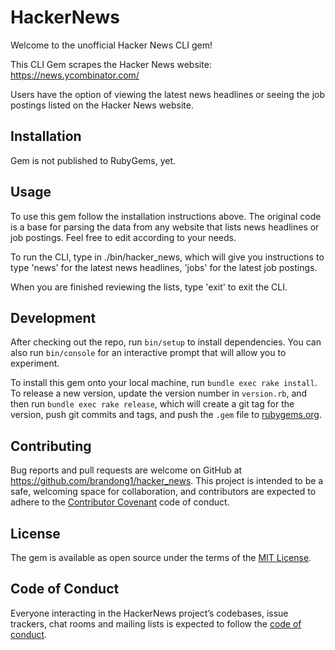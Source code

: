 # HackerNews

Welcome to the unofficial Hacker News CLI gem!

This CLI Gem scrapes the Hacker News website: https://news.ycombinator.com/

Users have the option of viewing the latest news headlines or seeing the job postings listed on the Hacker News website.

## Installation

Gem is not published to RubyGems, yet.

## Usage

To use this gem follow the installation instructions above. The original code is a base for parsing the data from any website that lists news headlines or job postings. Feel free to edit according to your needs.

To run the CLI, type in ./bin/hacker_news, which will give you instructions to type 'news' for the latest news headlines, 'jobs' for the latest job postings. 

When you are finished reviewing the lists, type 'exit' to exit the CLI.

## Development

After checking out the repo, run `bin/setup` to install dependencies. You can also run `bin/console` for an interactive prompt that will allow you to experiment.

To install this gem onto your local machine, run `bundle exec rake install`. To release a new version, update the version number in `version.rb`, and then run `bundle exec rake release`, which will create a git tag for the version, push git commits and tags, and push the `.gem` file to [rubygems.org](https://rubygems.org).

## Contributing

Bug reports and pull requests are welcome on GitHub at https://github.com/brandong1/hacker_news. This project is intended to be a safe, welcoming space for collaboration, and contributors are expected to adhere to the [Contributor Covenant](http://contributor-covenant.org) code of conduct.

## License

The gem is available as open source under the terms of the [MIT License](https://opensource.org/licenses/MIT).

## Code of Conduct

Everyone interacting in the HackerNews project’s codebases, issue trackers, chat rooms and mailing lists is expected to follow the [code of conduct](https://github.com/brandong1/brandongreen-hackernews-cli-app/blob/master/CODE_OF_CONDUCT.md).
